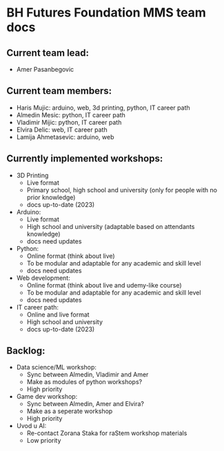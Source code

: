 # BH Futures Foundation MMS team docs

## Current team lead: 
- Amer Pasanbegovic

## Current team members:
- Haris Mujic: arduino, web, 3d printing, python, IT career path
- Almedin Mesic: python, IT career path
- Vladimir Mijic: python, IT career path
- Elvira Delic: web, IT career path
- Lamija Ahmetasevic: arduino, web

## Currently implemented workshops:
- 3D Printing
  - Live format
  - Primary school, high school and university (only for people with no prior knowledge)
  - docs up-to-date (2023)
- Arduino:
  - Live format
  - High school and university (adaptable based on attendants knowledge)
  - docs need updates
- Python:
  - Online format (think about live)
  - To be modular and adaptable for any academic and skill level
  - docs need updates
- Web development:
  - Online format (think about live and udemy-like course)
  - To be modular and adaptable for any academic and skill level
  - docs need updates
- IT career path:
  - Online and live format
  - High school and university
  - docs up-to-date (2023)
 
## Backlog:
- Data science/ML workshop:
  - Sync between Almedin, Vladimir and Amer
  - Make as modules of python workshops?
  - High priority
- Game dev workshop:
  - Sync between Almedin, Amer and Elvira?
  - Make as a seperate workshop
  - High priority
- Uvod u AI:
  - Re-contact Zorana Staka for raStem workshop materials
  - Low priority 

